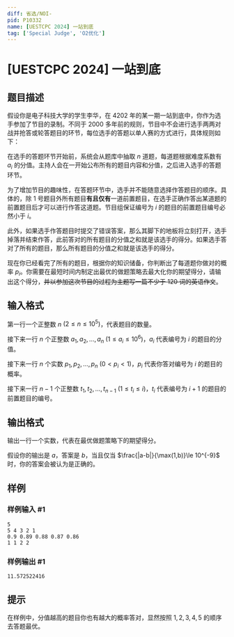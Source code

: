```yaml
---
diff: 省选/NOI-
pid: P10332
name: [UESTCPC 2024] 一站到底
tag: ['Special Judge', 'O2优化']
---
```

# [UESTCPC 2024] 一站到底
## 题目描述

假设你是电子科技大学的学生李华，在 4202 年的某一期一站到底中，你作为选手参加了节目的录制。不同于 2000 多年前的规则，节目中不会进行选手两两对战并抢答或轮答题目的环节，每位选手的答题以单人赛的方式进行，具体规则如下：

在选手的答题环节开始前，系统会从题库中抽取 $n$ 道题，每道题根据难度系数有 $a_i$ 的分值。主持人会在一开始公布所有的题目内容和分值，之后进入选手的答题环节。

为了增加节目的趣味性，在答题环节中，选手并不能随意选择作答题目的顺序。具体的，除 $1$ 号题目外所有题目**有且仅有**一道前置题目，在选手正确作答出某道题的前置题目后才可以进行作答这道题。节目组保证编号为 $i$ 的题目的前置题目编号必然小于 $i$。

此外，如果选手作答题目时提交了错误答案，那么其脚下的地板将立刻打开，选手掉落并结束作答，此前答对的所有题目的分值之和就是该选手的得分。如果选手答对了所有的题目，那么所有题目的分值之和就是该选手的得分。

现在你已经看完了所有的题目，根据你的知识储备，你判断出了每道题你做对的概率 $p_i$。你需要在最短时间内制定出最优的做题策略去最大化你的期望得分，请输出这个得分，~~并以参加这次节目的过程为主题写一篇不少于 120 词的英语作文~~。
## 输入格式

第一行一个正整数 $n$ $(2\le n\le 10^5)$，代表题目的数量。

接下来一行 $n$ 个正整数 $a_1,a_2,\ldots,a_n$ $(1\leq a_i\leq 10^6)$，$a_i$ 代表编号为 $i$ 的题目的分值。

接下来一行 $n$ 个实数 $p_1,p_2,\ldots,p_n$ $(0<p_i<1)$，$p_i$ 代表你答对编号为 $i$ 的题目的概率。

接下来一行 $n-1$ 个正整数 $t_1,t_2,\ldots,t_{n-1}$ $(1\leq t_i\leq i)$，$t_i$ 代表编号为 $i+1$ 的题目的前置题目的编号。
## 输出格式

输出一行一个实数，代表在最优做题策略下的期望得分。

假设你的输出是 $a$，答案是 $b$，当且仅当 $\frac{|a-b|}{\max(1,b)}\le 10^{-9}$ 时，你的答案会被认为是正确的。
## 样例

### 样例输入 #1
```
5
5 4 3 2 1
0.9 0.89 0.88 0.87 0.86
1 1 2 2
```
### 样例输出 #1
```
11.572522416
```
## 提示

在样例中，分值越高的题目你也有越大的概率答对，显然按照 $1,2,3,4,5$ 的顺序去答题最优。
